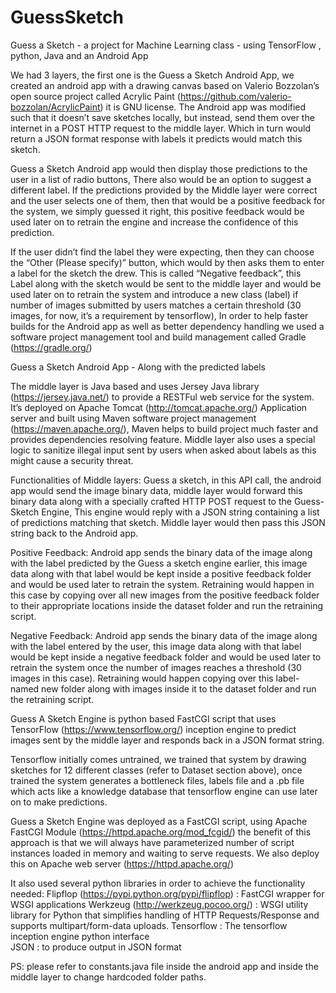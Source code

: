 # GuessSketch
Guess a Sketch - a project for Machine Learning class - using TensorFlow , python, Java and an Android App

We had 3 layers, the first one is the Guess a Sketch Android App, we created an android app with a drawing canvas based on Valerio Bozzolan’s open source project called Acrylic Paint (https://github.com/valerio-bozzolan/AcrylicPaint) it is GNU license. The Android app was modified such that it doesn’t save sketches locally, but instead, send them over the internet in a POST HTTP request to the middle layer. Which in turn would return a JSON format response with labels it predicts would match this sketch. 

Guess a Sketch Android app would then display those predictions to the user in a list of radio buttons, There also would be an option to suggest a different label.  If the predictions provided by the Middle layer were correct and the user selects one of them, then that would be a positive feedback for the system, we simply guessed it right, this positive feedback would be used later on to retrain the engine and increase the confidence of this prediction. 

If the user didn’t find the label they were expecting, then they can choose the “Other (Please specify)” button, which would by then asks them to enter a label for the sketch the drew. This is called “Negative feedback”, this Label along with the sketch would be sent to the middle layer and would be used later on to retrain the system and introduce a new class (label) if number of images submitted by users matches a certain threshold (30 images, for now, it’s a requirement by tensorflow), In order to help faster builds for the Android app as well as better dependency handling we used a software project management tool and build management called Gradle (https://gradle.org/) 

Guess a Sketch Android App - 
Along with the predicted labels



The middle layer is Java based and uses Jersey Java library (https://jersey.java.net/) to provide a RESTFul web service for the system. It’s deployed on Apache Tomcat (http://tomcat.apache.org/) Application server and built using Maven software project management (https://maven.apache.org/), Maven helps to build project much faster and provides dependencies resolving feature. Middle layer also uses a special logic to sanitize illegal input sent by users when asked about labels as this might cause a security threat.

Functionalities of Middle layers:
Guess a sketch, in this API call, the android app would send the image binary data, middle layer would forward this binary data along with a specially crafted HTTP POST request to the Guess-Sketch Engine, This engine would reply with a JSON string containing a list of predictions matching that sketch. Middle layer would then pass this JSON string back to the Android app.


Positive Feedback: Android app sends the binary data of the image along with the label predicted by the Guess a sketch engine earlier, this image data along with that label would be kept inside a positive feedback folder and would be used later to retrain the system. Retraining would happen in this case by copying over all new images from the positive feedback folder to their appropriate locations inside the dataset folder and run the retraining script. 


Negative Feedback: Android app sends the binary data of the image along with the label entered by the user, this image data along with that label would be kept inside a negative feedback folder and would be used later to retrain the system once the number of images reaches a threshold (30 images in this case). Retraining would happen copying over this label-named new folder along with images inside it to the dataset folder and run the retraining script. 

Guess A Sketch Engine is python based FastCGI script that uses TensorFlow (https://www.tensorflow.org/) inception engine to predict images sent by the middle layer and responds back in a JSON format string. 

Tensorflow initially comes untrained, we trained that system by drawing sketches for 12 different classes (refer to Dataset section above), once trained the system generates a bottleneck files, labels file and a .pb file which acts like a knowledge database that tensorflow engine can use later on to make predictions.

Guess a Sketch Engine was deployed as a FastCGI script, using Apache FastCGI Module (https://httpd.apache.org/mod_fcgid/) the benefit of this approach is that we will always have parameterized number of script instances loaded in memory and waiting to serve requests. We also deploy this on Apache web server (https://httpd.apache.org/) 

It also used several python libraries in order to achieve the functionality needed: 
Flipflop (https://pypi.python.org/pypi/flipflop) : FastCGI wrapper for WSGI applications
Werkzeug (http://werkzeug.pocoo.org/) : WSGI utility library for Python that simplifies handling of HTTP Requests/Response and supports multipart/form-data uploads. 
Tensorflow : The tensorflow inception engine python interface  
JSON : to produce output in JSON format


PS: please refer to constants.java file inside the android app and inside the middle layer to change hardcoded folder paths.

